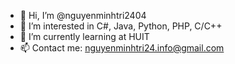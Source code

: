 - 👋 Hi, I’m @nguyenminhtri2404
- 👀 I’m interested in C#, Java, Python, PHP, C/C++
- 🌱 I’m currently learning at HUIT
- 📫 Contact me: nguyenminhtri24.info@gmail.com

<!---
TrisN03/TrisN03 is a ✨ special ✨ repository because its `README.md` (this file) appears on your GitHub profile.
You can click the Preview link to take a look at your changes.
--->
